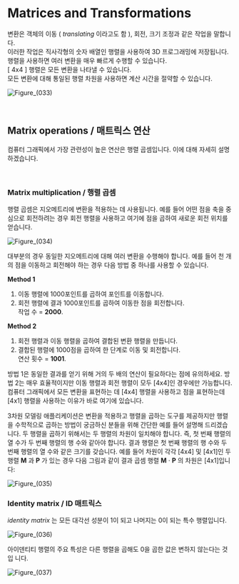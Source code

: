 # Matrices and Transformations

변환은 객체의 이동 ( *translating* 이라고도 함 ), 회전, 크기 조정과 같은 작업을 말합니다. <br>
이러한 작업은 직사각형의 숫자 배열인 행렬을 사용하여 3D 프로그래밍에 저장됩니다. <br>
행렬을 사용하면 여러 변환을 매우 빠르게 수행할 수 있습니다. <br>
[ 4x4 ] 행렬은 모든 변환을 나타낼 수 있습니다.<br>
모든 변환에 대해 통일된 행렬 차원을 사용하면 계산 시간을 절약할 수 있습니다.

![Figure_(033)](https://github.com/user-attachments/assets/d39e5609-b59e-457a-9668-75ada3c261d7)

<br>

## Matrix operations / 매트릭스 연산

컴퓨터 그래픽에서 가장 관련성이 높은 연산은 행렬 곱셈입니다. 이에 대해 자세히 설명하겠습니다.

<br>

### Matrix multiplication / 행렬 곱셈

행렬 곱셈은 지오메트리에 변환을 적용하는 데 사용됩니다. 예를 들어 어떤 점을 축을 중심으로 회전하려는 경우 회전 행렬을 사용하고 여기에 점을 곱하여 새로운 회전 위치를 얻습니다.

![Figure_(034)](https://github.com/user-attachments/assets/171ba6ac-b921-42a3-9797-4254e1660f39)

대부분의 경우 동일한 지오메트리에 대해 여러 변환을 수행해야 합니다. 예를 들어 천 개의 점을 이동하고 회전해야 하는 경우 다음 방법 중 하나를 사용할 수 있습니다.

**Method 1**

1. 이동 행렬에 1000포인트를 곱하여 포인트를 이동합니다.
2. 회전 행렬에 결과 1000포인트를 곱하여 이동한 점을 회전합니다. <br> 작업 수 = **2000**.

**Method 2**

1. 회전 행렬과 이동 행렬을 곱하여 결합된 변환 행렬을 만듭니다.
2. 결합된 행렬에 1000점을 곱하여 한 단계로 이동 및 회전합니다. <br> 연산 횟수 = **1001**.

방법 1은 동일한 결과를 얻기 위해 거의 두 배의 연산이 필요하다는 점에 유의하세요. 
방법 2는 매우 효율적이지만 이동 행렬과 회전 행렬이 모두 [4x4]인 경우에만 가능합니다. 
컴퓨터 그래픽에서 모든 변환을 표현하는 데 [4x4] 행렬을 사용하고 점을 표현하는데 [4x1] 행렬을 사용하는 이유가 바로 여기에 있습니다. 

3차원 모델링 애플리케이션은 변환을 적용하고 행렬을 곱하는 도구를 제공하지만 행렬을 수학적으로 곱하는 방법이 궁금하신 분들을 위해 간단한 예를 들어 설명해 드리겠습니다. 
두 행렬을 곱하기 위해서는 두 행렬의 차원이 일치해야 합니다. 
즉, 첫 번째 행렬의 열 수가 두 번째 행렬의 행 수와 같아야 합니다. 
결과 행렬은 첫 번째 행렬의 행 수와 두 번째 행렬의 열 수와 같은 크기를 갖습니다. 
예를 들어 차원이 각각 [4x4] 및 [4x1]인 두 행렬 **M** 과 **P** 가 있는 경우 다음 그림과 같이 결과 곱셈 행렬 **M** · **P** 의 차원은 [4x1]입니다:

![Figure_(035)](https://github.com/user-attachments/assets/4b848b49-fb45-4b7e-9a33-004b0e6b071c)

### Identity matrix / ID 매트릭스

*identity matrix* 는 모든 대각선 성분이 1이 되고 나머지는 0이 되는 특수 행렬입니다.

![Figure_(036)](https://github.com/user-attachments/assets/c5f87b68-5ae4-4d24-b33b-3d0240776454)

아이덴티티 행렬의 주요 특성은 다른 행렬을 곱해도 0을 곱한 값은 변하지 않는다는 것입
니다.

![Figure_(037)](https://github.com/user-attachments/assets/b70b2740-4791-406f-843c-2990558e42e1)
